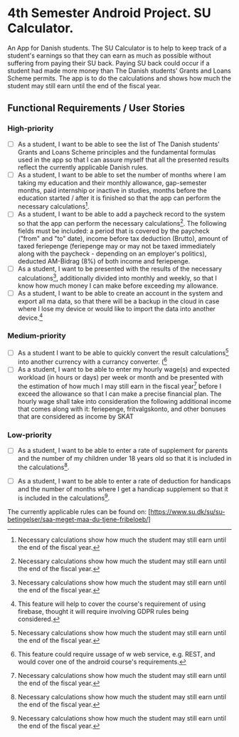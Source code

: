 # 4th Semester Android Project. SU Calculator.
An App for Danish students. The SU Calculator is to help to keep track of a student's earnings so that they can earn as much as possible without suffering from paying their SU back. Paying SU back could occur if a student had made more money than The Danish students' Grants and Loans Scheme permits. The app is to do the calculations and shows how much the student may still earn until the end of the fiscal year.

## Functional Requirements / User Stories
### High-priority
- [ ] As a student, I want to be able to see the list of The Danish students' Grants and Loans Scheme principles and the fundamental formulas used in the app so that I can assure myself that all the presented results reflect the currently applicable Danish rules. 
- [ ] As a student, I want to be able to set the number of months where I am taking my education and their monthly allowance, gap-semester months, paid internship or inactive in studies, months before the education started / after it is finished so that the app can perform the necessary calculations[^1].
- [ ] As a student, I want to be able to add a paycheck record to the system so that the app can perform the necessary calculations[^1]. The following fields must be included: a period that is covered by the paycheck ("from" and "to" date), income before tax deduction (Brutto), amount of taxed feriepenge (feriepenge may or may not be taxed immediately along with the paycheck - depending on an employer's politics), deducted AM-Bidrag (8%) of both income and feriepenge.
- [ ] As a student, I want to be presented with the results of the necessary calculations[^1], additionally divided into monthly and weekly, so that I know how much money I can make before exceeding my allowance.
- [ ] As a student, I want to be able to create an account in the system and export all ma data, so that there will be a backup in the cloud in case where I lose my device or would like to import the data into another device.[^3]
### Medium-priority
- [ ] As a student I want to be able to quickly convert the result calculations[^1] into another currency with a currancy converter. ([^2]
- [ ] As a student, I want to be able to enter my hourly wage(s) and expected workload (in hours or days) per week or month and be presented with the estimation of how much I may still earn in the fiscal year[^1] before I exceed the allowance so that I can make a precise financial plan. The hourly wage shall take into consideration the following additional income that comes along with it: feriepenge, fritvalgskonto, and other bonuses that are considered as income by SKAT
### Low-priority
- [ ] As a student, I want to be able to enter a rate of supplement for parents and the number of my children under 18 years old so that it is included in the calculations[^1].
- [ ] As a student, I want to be able to enter a rate of deduction for handicaps and the number of months where I get a handicap supplement so that it is included in the calculations[^1].



[^1]: Necessary calculations show how much the student may still earn until the end of the fiscal year.
[^2]: This feature could require ussage of w web service, e.g. REST, and would cover one of the android course's requirements.
[^3]: This feature will help to cover the course's requirement of using firebase, thought it will require involving GDPR rules being considered.

The currently applicable rules can be found on: [https://www.su.dk/su/su-betingelser/saa-meget-maa-du-tjene-fribeloeb/]
